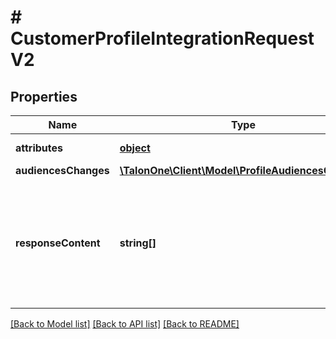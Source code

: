 # # CustomerProfileIntegrationRequestV2

## Properties

Name | Type | Description | Notes
------------ | ------------- | ------------- | -------------
**attributes** | [**object**](.md) | Arbitrary properties associated with this item | [optional] 
**audiencesChanges** | [**\TalonOne\Client\Model\ProfileAudiencesChanges**](ProfileAudiencesChanges.md) |  | [optional] 
**responseContent** | **string[]** | Optional list of requested information to be present on the response related to the customer profile update. Currently supported: \&quot;customerProfile\&quot;, \&quot;triggeredCampaigns\&quot;, \&quot;loyalty\&quot;, \&quot;event\&quot; and \&quot;ruleFailureReasons\&quot;. | [optional] 

[[Back to Model list]](../../README.md#documentation-for-models) [[Back to API list]](../../README.md#documentation-for-api-endpoints) [[Back to README]](../../README.md)


